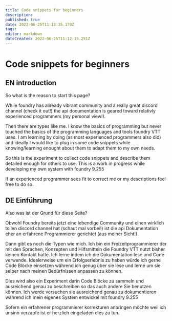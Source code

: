 ```yaml
---
title: Code snippets for beginners
description: 
published: true
date: 2022-06-25T11:13:35.170Z
tags: 
editor: markdown
dateCreated: 2022-06-25T11:12:15.251Z
---
```


# Code snippets for beginners

## EN introduction
So what is the reason to start this page? 

While foundry has allready vibrant community and a really great discord channel (check it out!) the api documentation is geared toward relativly experienced programmers (my personal view!).

Then there are types like me. I know the basics of programming but never touched the basics of the programming languages and tools foundry VTT uses. I am learning by doing (as most experienced programmers also did) and ideally I would like to plug in some code snippets while knowing/learning enought about them to adapt them to my own needs.

So this is the experiment to collect code snippets and describe them detailed enough for others to use. This is a work in progress while developing my own system with foundry 9.255

If an experienced programmer sees fit to correct me or my descriptions feel free to do so.

## DE Einführung
Also was ist der Grund für diese Seite?

Obwohl Foundry bereits jetzt eine lebendige Community und einen wirklich tollen discord channel hat (schaut mal vorbei!) ist die api Dokumentation eher an erfahrene Programmierer gerichtet (aus meiner Sicht!).

Dann gibt es noch die Typen wie mich. Ich bin ein Freizeitprogrammierer der mit den Sprachen, Konzepten und Hilfsmitteln die Foundry VTT nutzt bisher keinen Kontakt hatte. Ich lerne indem ich die Dokumentation lese und Code verwende. Idealerweise um ein Erfolgserlebnis zu haben würde ich gerne Code Blöcke einsetzen während ich genug über sie lese und lerne um sie selber nach meinen Bedürfnissen anpassen zu können.

Dies wird also ein Experiment darin Code Blöcke zu sammeln und ausreichend genau zu beschreiben so das auch andere Sie benutzen können. Ich werde versuchen sie ausreichend genau zu dokumentieren während ich mein eigenes System entwickel mit foundry 9.255

Sofern ein erfahrener programmierer korrekturen anbringen möchte weil ich unsinn verzapfe ist er herzlich eingeladen dies zu tun.